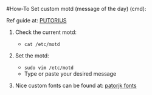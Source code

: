 #How-To Set custom motd (message of the day) (cmd):

Ref guide at: [PUTORIUS][1]

1. Check the current motd:
    - `cat /etc/motd`

2. Set the motd:
    - `sudo vim /etc/motd`
    - Type or paste your desired message

3. Nice custom fonts can be found at: [patorjk fonts][2]

[1]: <https://www.putorius.net/custom-motd-login-screen-linux.html> "PUTORIUS"
[2]: <https://patorjk.com/software/taag/#p=display&f=Doom&t=This%20is%20A%20really%20nice%20font> "patorjk fonts"
